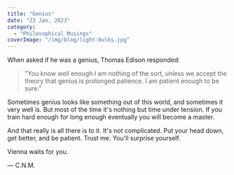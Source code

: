```yaml
---
title: "Genius"
date: "23 Jan, 2023"
category:
  - "Philosophical Musings"
coverImage: "/img/blog/light-bulbs.jpg"
---
```


When asked if he was a genius, Thomas Edison responded:

> "You know well enough I am nothing of the sort, unless we accept the theory that genius is prolonged patience. I am patient enough to be sure."

Sometimes genius looks like something out of this world, and sometimes it very well is. But most of the time it's nothing but time under tension. If you train hard enough for long enough eventually you will become a master.

And that really is all there is to it. It's not complicated. Put your head down, get better, and be patient. Trust me. You'll surprise yourself.

Vienna waits for you.

— C.N.M.
